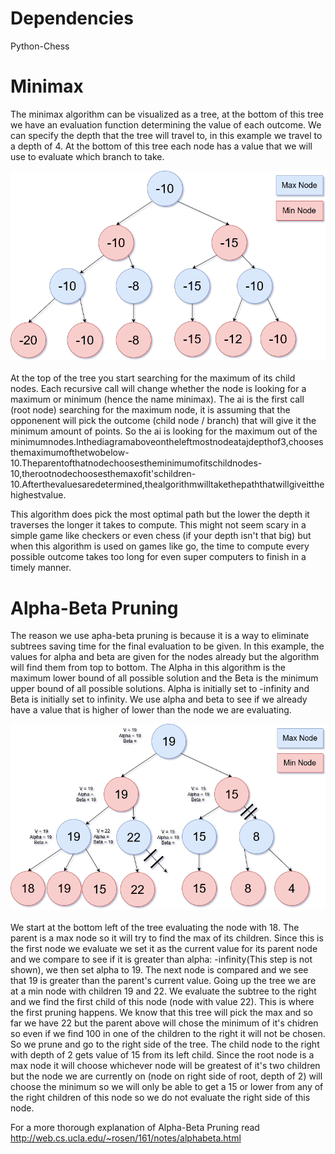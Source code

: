 # Dependencies
Python-Chess
# Minimax
The minimax algorithm can be visualized as a tree, at the bottom of this tree we have an evaluation function determining the value of each outcome. We can specify the depth that the tree will travel to, in this example we travel to a depth of 4.
At the bottom of this tree each node has a value that we will use to evaluate which branch to take. 
<div align="center">
  <img alt="Minimax Tree" src="doc/Minimax.png"><br><br>
</div>
At the top of the tree you start searching for the maximum of its child nodes. Each recursive call will change whether the node is looking for a maximum or minimum (hence the name minimax). The ai is the first call (root node) searching for the maximum node, it is assuming that the opponenent will 
pick the outcome (child node / branch) that will give it the minimum amount of points. So the ai is looking for the maximum out of the
minimumnodes.Inthediagramaboveontheleftmostnodeatajdepthof3,choosesthemaximumofthetwobelow-10.Theparentofthatnodechoosestheminimumofitschildnodes-10,therootnodechoosesthemaxofit'schildren-10.Afterthevaluesaredetermined,thealgorithmwilltakethepaththatwillgiveitthehighestvalue.

This algorithm does pick the most optimal path but the lower the depth it traverses the longer it takes to compute. This might not seem scary in a simple game like checkers or even chess (if your depth isn't that big) but when this algorithm is used on games like go, the time to compute every possible outcome takes too long for even super computers to finish in a timely manner.

# Alpha-Beta Pruning
The reason we use apha-beta pruning is because it is a way to eliminate subtrees saving time for the final evaluation to be given.
In this example, the values for alpha and beta are given for the nodes already but the algorithm will find them from top to bottom.
The Alpha in this algorithm is the maximum lower bound of all possible solution and the Beta is the minimum upper bound of all possible solutions. Alpha is initially set to -infinity and Beta is initially set to infinity. We use alpha and beta to see if we already have a
value that is higher of lower than the node we are evaluating.
<div align="center">
  <img alt="Alpha-Beta Pruning" src="doc/AlphaBetaPruning.png"><br><br>
</div>
We start at the bottom left of the tree evaluating the node with 18. The parent is a max node so it will try to find the max of its children. Since this is the first node we evaluate we set it as the current value for its parent node and we compare to see if it is greater than alpha: -infinity(This step is not shown), we then set alpha to 19. The next node is compared and we see that 19 is greater than the parent's current value. Going up the tree we are at a min node with children 19 and 22. We evaluate the subtree to the right and we find the first child of this node (node with value 22). This is where the first pruning happens. We know that this tree will pick the max and so far we have 22 but the parent above will chose the minimum of it's chidren so even if we find 100 in one of the children to the right it will not be chosen. So we prune and go to the right side of the tree. The child node to the right with depth of 2 gets value of 15 from its left child. Since the root node is a max node it will choose whichever node will be greatest of it's two children  but the node we are currently on (node on right side of root, depth of 2) will choose the minimum so we will only be able to get a 15 or lower from any of the right children of this node so we do not evaluate the right side of this node.

For a more thorough explanation of Alpha-Beta Pruning read http://web.cs.ucla.edu/~rosen/161/notes/alphabeta.html
